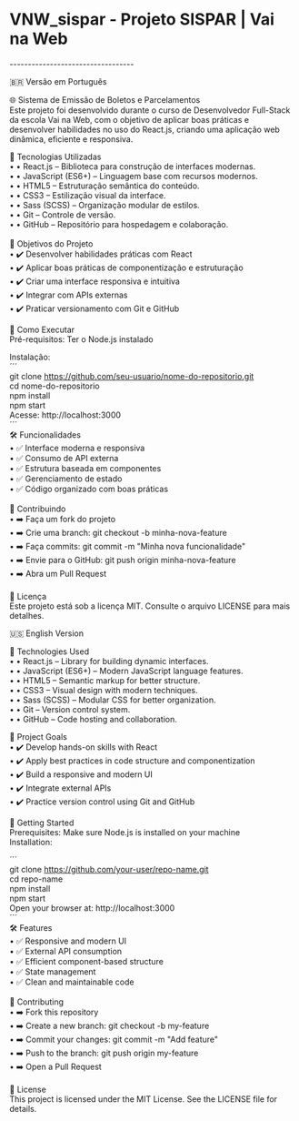 # VNW_sispar - Projeto SISPAR | Vai na Web<br>
----------------------------------<br>

🇧🇷 Versão em Português<br>

🌐 Sistema de Emissão de Boletos e Parcelamentos<br>
Este projeto foi desenvolvido durante o curso de Desenvolvedor Full-Stack da escola Vai na Web, com o objetivo de aplicar boas práticas e desenvolver habilidades no uso do React.js, criando uma aplicação web dinâmica, eficiente e responsiva.<br>

🚧 Tecnologias Utilizadas<br>
•	• React.js – Biblioteca para construção de interfaces modernas.<br>
•	• JavaScript (ES6+) – Linguagem base com recursos modernos.<br>
•	• HTML5 – Estruturação semântica do conteúdo.<br>
•	• CSS3 – Estilização visual da interface.<br>
•	• Sass (SCSS) – Organização modular de estilos.<br>
•	• Git – Controle de versão.<br>
•	• GitHub – Repositório para hospedagem e colaboração.<br>
<br>
🎯 Objetivos do Projeto<br>
•	✔️ Desenvolver habilidades práticas com React<br>
•	✔️ Aplicar boas práticas de componentização e estruturação<br>
•	✔️ Criar uma interface responsiva e intuitiva<br>
•	✔️ Integrar com APIs externas<br>
•	✔️ Praticar versionamento com Git e GitHub<br>

🚀 Como Executar<br>
Pré-requisitos: Ter o Node.js instalado<br>

Instalação:<br>
´´´<br>
git clone https://github.com/seu-usuario/nome-do-repositorio.git<br>
cd nome-do-repositorio<br>
npm install<br>
npm start<br>
Acesse: http://localhost:3000<br>
´´´
<br>
🛠️ Funcionalidades<br>
•	✅ Interface moderna e responsiva<br>
•	✅ Consumo de API externa<br>
•	✅ Estrutura baseada em componentes<br>
•	✅ Gerenciamento de estado<br>
•	✅ Código organizado com boas práticas<br>
<br>
🤝 Contribuindo<br>
•	➡️ Faça um fork do projeto<br>
•	➡️ Crie uma branch: git checkout -b minha-nova-feature<br>
•	➡️ Faça commits: git commit -m "Minha nova funcionalidade"<br>
•	➡️ Envie para o GitHub: git push origin minha-nova-feature<br>
•	➡️ Abra um Pull Request<br>
<br>
📄 Licença<br>
Este projeto está sob a licença MIT. Consulte o arquivo LICENSE para mais detalhes.<br>


🇺🇸 English Version<br>

🌟 Technologies Used<br>
•	• React.js – Library for building dynamic interfaces.<br>
•	• JavaScript (ES6+) – Modern JavaScript language features.<br>
•	• HTML5 – Semantic markup for better structure.<br>
•	• CSS3 – Visual design with modern techniques.<br>
•	• Sass (SCSS) – Modular CSS for better organization.<br>
•	• Git – Version control system.<br>
•	• GitHub – Code hosting and collaboration.<br>

🎯 Project Goals<br>
•	✔️ Develop hands-on skills with React<br>
•	✔️ Apply best practices in code structure and componentization<br>
•	✔️ Build a responsive and modern UI<br>
•	✔️ Integrate external APIs<br>
•	✔️ Practice version control using Git and GitHub<br>

🚀 Getting Started<br>
Prerequisites: Make sure Node.js is installed on your machine<br>
Installation:<br>

´´´<br>
git clone https://github.com/your-user/repo-name.git<br>
cd repo-name<br>
npm install<br>
npm start<br>
Open your browser at: http://localhost:3000<br>
´´´
<br>
🛠️ Features<br>
•	✅ Responsive and modern UI<br>
•	✅ External API consumption<br>
•	✅ Efficient component-based structure<br>
•	✅ State management<br>
•	✅ Clean and maintainable code<br>
<br>
🤝 Contributing<br>
•	➡️ Fork this repository<br>
•	➡️ Create a new branch: git checkout -b my-feature<br>
•	➡️ Commit your changes: git commit -m "Add feature"<br>
•	➡️ Push to the branch: git push origin my-feature<br>
•	➡️ Open a Pull Request<br>
<br>
📄 License<br>
This project is licensed under the MIT License. See the LICENSE file for details.<br>

